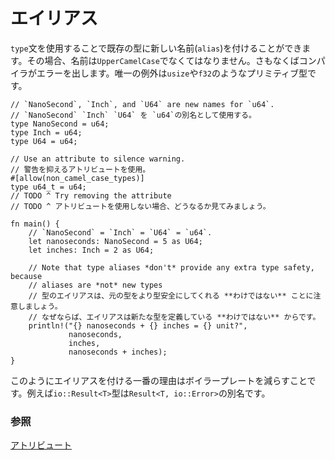 <!--
# Aliasing
-->
# エイリアス

<!--
The `type` statement can be used to give a new name to an existing type. Types
must have `UpperCamelCase` names, or the compiler will raise a warning. The
exception to this rule are the primitive types: `usize`, `f32`, etc.
-->
`type`文を使用することで既存の型に新しい名前(`alias`)を付けることができます。その場合、名前は`UpperCamelCase`でなくてはなりません。さもなくばコンパイラがエラーを出します。唯一の例外は`usize`や`f32`のようなプリミティブ型です。

```rust,editable
// `NanoSecond`, `Inch`, and `U64` are new names for `u64`.
// `NanoSecond` `Inch` `U64` を `u64`の別名として使用する。
type NanoSecond = u64;
type Inch = u64;
type U64 = u64;

// Use an attribute to silence warning.
// 警告を抑えるアトリビュートを使用。
#[allow(non_camel_case_types)]
type u64_t = u64;
// TODO ^ Try removing the attribute
// TODO ^ アトリビュートを使用しない場合、どうなるか見てみましょう。

fn main() {
    // `NanoSecond` = `Inch` = `U64` = `u64`.
    let nanoseconds: NanoSecond = 5 as U64;
    let inches: Inch = 2 as U64;

    // Note that type aliases *don't* provide any extra type safety, because
    // aliases are *not* new types
    // 型のエイリアスは、元の型をより型安全にしてくれる **わけではない** ことに注意しましょう。
    // なぜならば、エイリアスは新たな型を定義している **わけではない** からです。
    println!("{} nanoseconds + {} inches = {} unit?",
             nanoseconds,
             inches,
             nanoseconds + inches);
}
```

<!--
The main use of aliases is to reduce boilerplate; for example the `io::Result<T>` type
is an alias for the `Result<T, io::Error>` type.
-->
このようにエイリアスを付ける一番の理由はボイラープレートを減らすことです。例えば`io::Result<T>`型は`Result<T, io::Error>`の別名です。

<!--
### See also:
-->
### 参照

<!--
[Attributes](../attribute.md)
-->
[アトリビュート](../attribute.md)
